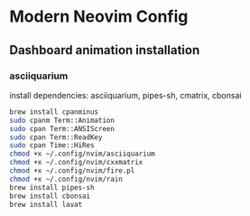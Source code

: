 # Modern Neovim Config

## Dashboard animation installation

### asciiquarium

install dependencies: asciiquarium, pipes-sh, cmatrix, cbonsai
```zsh
brew install cpanminus
sudo cpanm Term::Animation
sudo cpan Term::ANSIScreen
sudo cpan Term::ReadKey
sudo cpan Time::HiRes
chmod +x ~/.config/nvim/asciiquarium
chmod +x ~/.config/nvim/cxxmatrix
chmod +x ~/.config/nvim/fire.pl
chmod +x ~/.config/nvim/rain
brew install pipes-sh
brew install cbonsai
brew install lavat
```
